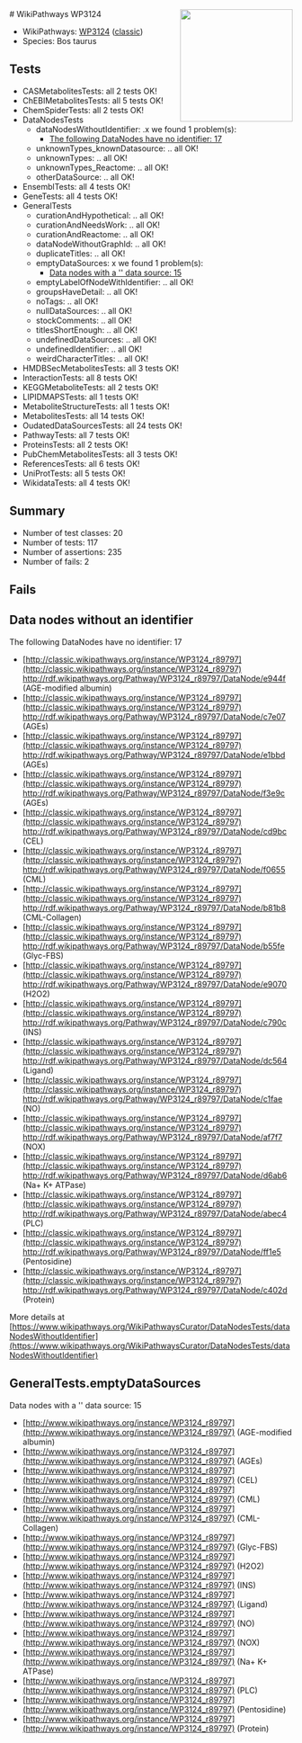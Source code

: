 <img style="float: right; width: 200px" src="https://upload.wikimedia.org/wikipedia/commons/thumb/8/83/Wplogo_with_text_500.png/640px-Wplogo_with_text_500.png" />
# WikiPathways WP3124

* WikiPathways: [WP3124](https://wikipathways.org/pathways/WP3124) ([classic](https://classic.wikipathways.org/instance/WP3124))
* Species: Bos taurus
## Tests
* CASMetabolitesTests: all 2 tests OK!
* ChEBIMetabolitesTests: all 5 tests OK!
* ChemSpiderTests: all 2 tests OK!
* DataNodesTests
    * dataNodesWithoutIdentifier: .x we found 1 problem(s):
        * [The following DataNodes have no identifier: 17](#8792c497)
    * unknownTypes_knownDatasource: .. all OK!
    * unknownTypes: .. all OK!
    * unknownTypes_Reactome: .. all OK!
    * otherDataSource: .. all OK!
* EnsemblTests: all 4 tests OK!
* GeneTests: all 4 tests OK!
* GeneralTests
    * curationAndHypothetical: .. all OK!
    * curationAndNeedsWork: .. all OK!
    * curationAndReactome: .. all OK!
    * dataNodeWithoutGraphId: .. all OK!
    * duplicateTitles: .. all OK!
    * emptyDataSources: x we found 1 problem(s):
        * [Data nodes with a '' data source: 15](#6531d9e9)
    * emptyLabelOfNodeWithIdentifier: .. all OK!
    * groupsHaveDetail: .. all OK!
    * noTags: .. all OK!
    * nullDataSources: .. all OK!
    * stockComments: .. all OK!
    * titlesShortEnough: .. all OK!
    * undefinedDataSources: .. all OK!
    * undefinedIdentifier: .. all OK!
    * weirdCharacterTitles: .. all OK!
* HMDBSecMetabolitesTests: all 3 tests OK!
* InteractionTests: all 8 tests OK!
* KEGGMetaboliteTests: all 2 tests OK!
* LIPIDMAPSTests: all 1 tests OK!
* MetaboliteStructureTests: all 1 tests OK!
* MetabolitesTests: all 14 tests OK!
* OudatedDataSourcesTests: all 24 tests OK!
* PathwayTests: all 7 tests OK!
* ProteinsTests: all 2 tests OK!
* PubChemMetabolitesTests: all 3 tests OK!
* ReferencesTests: all 6 tests OK!
* UniProtTests: all 5 tests OK!
* WikidataTests: all 4 tests OK!


## Summary

* Number of test classes: 20
* Number of tests: 117
* Number of assertions: 235
* Number of fails: 2

## Fails

<a name="8792c497" />

## Data nodes without an identifier

The following DataNodes have no identifier: 17

* [http://classic.wikipathways.org/instance/WP3124_r89797](http://classic.wikipathways.org/instance/WP3124_r89797) http://rdf.wikipathways.org/Pathway/WP3124_r89797/DataNode/e944f (AGE-modified albumin)
* [http://classic.wikipathways.org/instance/WP3124_r89797](http://classic.wikipathways.org/instance/WP3124_r89797) http://rdf.wikipathways.org/Pathway/WP3124_r89797/DataNode/c7e07 (AGEs)
* [http://classic.wikipathways.org/instance/WP3124_r89797](http://classic.wikipathways.org/instance/WP3124_r89797) http://rdf.wikipathways.org/Pathway/WP3124_r89797/DataNode/e1bbd (AGEs)
* [http://classic.wikipathways.org/instance/WP3124_r89797](http://classic.wikipathways.org/instance/WP3124_r89797) http://rdf.wikipathways.org/Pathway/WP3124_r89797/DataNode/f3e9c (AGEs)
* [http://classic.wikipathways.org/instance/WP3124_r89797](http://classic.wikipathways.org/instance/WP3124_r89797) http://rdf.wikipathways.org/Pathway/WP3124_r89797/DataNode/cd9bc (CEL)
* [http://classic.wikipathways.org/instance/WP3124_r89797](http://classic.wikipathways.org/instance/WP3124_r89797) http://rdf.wikipathways.org/Pathway/WP3124_r89797/DataNode/f0655 (CML)
* [http://classic.wikipathways.org/instance/WP3124_r89797](http://classic.wikipathways.org/instance/WP3124_r89797) http://rdf.wikipathways.org/Pathway/WP3124_r89797/DataNode/b81b8 (CML-Collagen)
* [http://classic.wikipathways.org/instance/WP3124_r89797](http://classic.wikipathways.org/instance/WP3124_r89797) http://rdf.wikipathways.org/Pathway/WP3124_r89797/DataNode/b55fe (Glyc-FBS)
* [http://classic.wikipathways.org/instance/WP3124_r89797](http://classic.wikipathways.org/instance/WP3124_r89797) http://rdf.wikipathways.org/Pathway/WP3124_r89797/DataNode/e9070 (H2O2)
* [http://classic.wikipathways.org/instance/WP3124_r89797](http://classic.wikipathways.org/instance/WP3124_r89797) http://rdf.wikipathways.org/Pathway/WP3124_r89797/DataNode/c790c (INS)
* [http://classic.wikipathways.org/instance/WP3124_r89797](http://classic.wikipathways.org/instance/WP3124_r89797) http://rdf.wikipathways.org/Pathway/WP3124_r89797/DataNode/dc564 (Ligand)
* [http://classic.wikipathways.org/instance/WP3124_r89797](http://classic.wikipathways.org/instance/WP3124_r89797) http://rdf.wikipathways.org/Pathway/WP3124_r89797/DataNode/c1fae (NO)
* [http://classic.wikipathways.org/instance/WP3124_r89797](http://classic.wikipathways.org/instance/WP3124_r89797) http://rdf.wikipathways.org/Pathway/WP3124_r89797/DataNode/af7f7 (NOX)
* [http://classic.wikipathways.org/instance/WP3124_r89797](http://classic.wikipathways.org/instance/WP3124_r89797) http://rdf.wikipathways.org/Pathway/WP3124_r89797/DataNode/d6ab6 (Na+ K+ ATPase)
* [http://classic.wikipathways.org/instance/WP3124_r89797](http://classic.wikipathways.org/instance/WP3124_r89797) http://rdf.wikipathways.org/Pathway/WP3124_r89797/DataNode/abec4 (PLC)
* [http://classic.wikipathways.org/instance/WP3124_r89797](http://classic.wikipathways.org/instance/WP3124_r89797) http://rdf.wikipathways.org/Pathway/WP3124_r89797/DataNode/ff1e5 (Pentosidine)
* [http://classic.wikipathways.org/instance/WP3124_r89797](http://classic.wikipathways.org/instance/WP3124_r89797) http://rdf.wikipathways.org/Pathway/WP3124_r89797/DataNode/c402d (Protein)


More details at [https://www.wikipathways.org/WikiPathwaysCurator/DataNodesTests/dataNodesWithoutIdentifier](https://www.wikipathways.org/WikiPathwaysCurator/DataNodesTests/dataNodesWithoutIdentifier)

<a name="6531d9e9" />

## GeneralTests.emptyDataSources

Data nodes with a '' data source: 15

* [http://www.wikipathways.org/instance/WP3124_r89797](http://www.wikipathways.org/instance/WP3124_r89797) (AGE-modified albumin)
* [http://www.wikipathways.org/instance/WP3124_r89797](http://www.wikipathways.org/instance/WP3124_r89797) (AGEs)
* [http://www.wikipathways.org/instance/WP3124_r89797](http://www.wikipathways.org/instance/WP3124_r89797) (CEL)
* [http://www.wikipathways.org/instance/WP3124_r89797](http://www.wikipathways.org/instance/WP3124_r89797) (CML)
* [http://www.wikipathways.org/instance/WP3124_r89797](http://www.wikipathways.org/instance/WP3124_r89797) (CML-Collagen)
* [http://www.wikipathways.org/instance/WP3124_r89797](http://www.wikipathways.org/instance/WP3124_r89797) (Glyc-FBS)
* [http://www.wikipathways.org/instance/WP3124_r89797](http://www.wikipathways.org/instance/WP3124_r89797) (H2O2)
* [http://www.wikipathways.org/instance/WP3124_r89797](http://www.wikipathways.org/instance/WP3124_r89797) (INS)
* [http://www.wikipathways.org/instance/WP3124_r89797](http://www.wikipathways.org/instance/WP3124_r89797) (Ligand)
* [http://www.wikipathways.org/instance/WP3124_r89797](http://www.wikipathways.org/instance/WP3124_r89797) (NO)
* [http://www.wikipathways.org/instance/WP3124_r89797](http://www.wikipathways.org/instance/WP3124_r89797) (NOX)
* [http://www.wikipathways.org/instance/WP3124_r89797](http://www.wikipathways.org/instance/WP3124_r89797) (Na+ K+ ATPase)
* [http://www.wikipathways.org/instance/WP3124_r89797](http://www.wikipathways.org/instance/WP3124_r89797) (PLC)
* [http://www.wikipathways.org/instance/WP3124_r89797](http://www.wikipathways.org/instance/WP3124_r89797) (Pentosidine)
* [http://www.wikipathways.org/instance/WP3124_r89797](http://www.wikipathways.org/instance/WP3124_r89797) (Protein)


